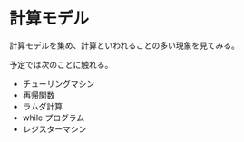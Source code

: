 # 計算モデル
計算モデルを集め、計算といわれることの多い現象を見てみる。

予定では次のことに触れる。

- チューリングマシン
- 再帰関数
- ラムダ計算
- while プログラム
- レジスターマシン
